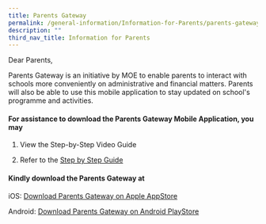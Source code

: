 ```yaml
---
title: Parents Gateway
permalink: /general-information/Information-for-Parents/parents-gateway
description: ""
third_nav_title: Information for Parents
---
```

Dear Parents,  

Parents Gateway is an initiative by MOE to enable parents to interact with schools more conveniently on administrative and financial matters. Parents will also be able to use this mobile application to stay updated on school's programme and activities.

#### For assistance to download the Parents Gateway Mobile Application, you may


1. View the Step-by-Step Video Guide


2. Refer to the [Step by Step Guide](/files/Parents%20User%20Guide.pdf)


#### Kindly download the Parents Gateway at 

iOS: [Download Parents Gateway on Apple AppStore](https://itunes.apple.com/sg/app/parents-gateway/id1267198708?mt=8)  

Android: [Download Parents Gateway on Android PlayStore](https://play.google.com/store/apps/details?id=com.moe.pgp&hl=en_SG)